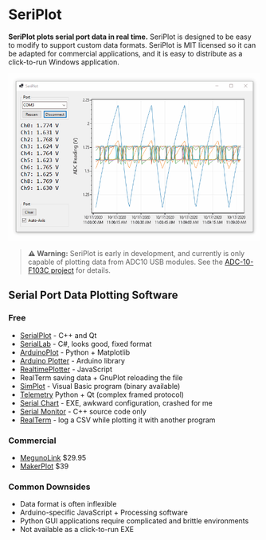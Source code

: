 # SeriPlot

**SeriPlot plots serial port data in real time.** SeriPlot is designed to be easy to modify to support custom data formats. SeriPlot is MIT licensed so it can be adapted for commercial applications, and it is easy to distribute as a click-to-run Windows application. 

![](dev/images/seriplot.gif)

> **⚠️ Warning:** SeriPlot is early in development, and currently is only capable of plotting data from ADC10 USB modules. See the [ADC-10-F103C project](https://github.com/swharden/ADC-10-F103C) for details.

## Serial Port Data Plotting Software

### Free

* [SerialPlot](https://hg.sr.ht/~hyozd/serialplot/) - C++ and Qt
* [SerialLab](https://github.com/ahsayde/Serial-Lab) - C#, looks good, fixed format
* [ArduinoPlot](https://github.com/gregpinero/ArduinoPlot) - Python + Matplotlib
* [Arduino Plotter](https://github.com/devinaconley/arduino-plotter) - Arduino library
* [RealtimePlotter](https://github.com/sebnil/RealtimePlotter) - JavaScript
* RealTerm saving data + GnuPlot reloading the file
* [SimPlot](https://github.com/infomaniac50/projectsimplot) - Visual Basic program (binary available)
* [Telemetry](https://github.com/Overdrivr/Telemetry) Python + Qt (complex framed protocol)
* [Serial Chart](http://www.starlino.com/imu_kalman_arduino.html) - EXE, awkward configuration, crashed for me
* [Serial Monitor](https://github.com/hirohashi/SerialMonitor) - C++ source code only
* [RealTerm](https://sourceforge.net/projects/realterm/) - log a CSV while plotting it with another program

### Commercial
* [MegunoLink](http://www.megunolink.com/) $29.95
* [MakerPlot](http://www.makerplot.com/) $39

### Common Downsides
* Data format is often inflexible
* Arduino-specific JavaScript + Processing software
* Python GUI applications require complicated and brittle environments
* Not available as a click-to-run EXE